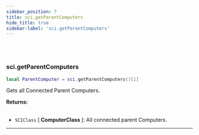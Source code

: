 ```yaml
---
sidebar_position: 7
title: sci.getParentComputers
hide_title: true
sidebar-label: 'sci.getParentComputers'
---
```


<br></br>

### sci.getParentComputers

```lua
local ParentComputer = sci.getParentComputers()[1]
```

Gets all Connected Parent Computers.

<strong>Returns:</strong> <br></br>

- <code>SCIClass</code> [<strong> ComputerClass </strong>]: All connected parent Computers.
---
